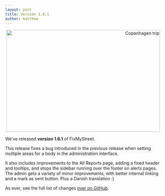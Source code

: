 ```yaml
---
layout: post
title: Version 1.6.1
author: matthew
---
```


<div class="r" align="right">
<a data-flickr-embed="true" href="https://www.flickr.com/photos/bmiphone/5488751401/" title="Copenhagen trip"><img src="https://farm6.staticflickr.com/5052/5488751401_fe5bc84a49.jpg" width="500" height="333" alt="Copenhagen trip"></a><script async src="//embedr.flickr.com/assets/client-code.js" charset="utf-8"></script>
</div>

We’ve released **version 1.6.1** of FixMyStreet.

This release fixes a bug introduced in the previous release when setting
multiple areas for a body in the administration interface.

It also includes improvements to the All Reports page, adding a fixed header
and tooltips, and stops the sidebar running over the footer on alerts pages.
The admin gets a variety of minor improvements, with better internal linking
and a mark as sent button. Plus a Danish translation :)

As ever, see the full list of changes
[over on GitHub](https://github.com/mysociety/fixmystreet/releases).
